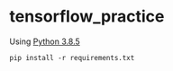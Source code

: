 # tensorflow_practice

Using [Python 3.8.5](https://www.python.org/downloads/release/python-385/)

`pip install -r requirements.txt`
